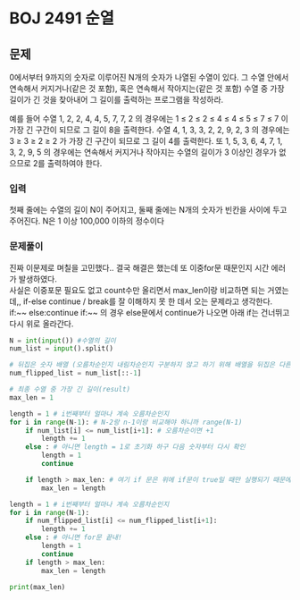 # BOJ 2491 순열
## 문제
0에서부터 9까지의 숫자로 이루어진 N개의 숫자가 나열된 수열이 있다. 그 수열 안에서 연속해서 커지거나(같은 것 포함), 혹은 연속해서 작아지는(같은 것 포함) 수열 중 가장 길이가 긴 것을 찾아내어 그 길이를 출력하는 프로그램을 작성하라.   

예를 들어 수열 1, 2, 2, 4, 4, 5, 7, 7, 2 의 경우에는 1 ≤ 2 ≤ 2 ≤ 4 ≤ 4 ≤ 5 ≤ 7 ≤ 7 이 가장 긴 구간이 되므로 그 길이 8을 출력한다. 수열 4, 1, 3, 3, 2, 2, 9, 2, 3 의 경우에는 3 ≥ 3 ≥ 2 ≥ 2 가 가장 긴 구간이 되므로 그 길이 4를 출력한다. 또 1, 5, 3, 6, 4, 7, 1, 3, 2, 9, 5 의 경우에는 연속해서 커지거나 작아지는 수열의 길이가 3 이상인 경우가 없으므로 2를 출력하여야 한다.  

### 입력
첫째 줄에는 수열의 길이 N이 주어지고, 둘째 줄에는 N개의 숫자가 빈칸을 사이에 두고 주어진다. N은 1 이상 100,000 이하의 정수이다

### 문제풀이
진짜 이문제로 며칠을 고민했다.. 결국 해결은 했는데 또 이중for문 때문인지 시간 에러가 발생하였다.   
사실은 이중포문 필요도 없고 count수만 올리면서 max_len이랑 비교하면 되는 거였는데,, 
if-else continue / break를 잘 이해하지 못 한 데서 오는 문제라고 생각한다. 
if:~~ else:continue if:~~ 의 경우 else문에서 continue가 나오면 아래 if는 건너뛰고 다시 위로 올라간다. 
```python
N = int(input()) #수열의 길이 
num_list = input().split()  

# 뒤집은 숫자 배열 (오름차순인지 내림차순인지 구분하지 않고 하기 위해 배열을 뒤집은 다른 배열 생성)
num_flipped_list = num_list[::-1]

# 최종 수열 중 가장 긴 길이(result)
max_len = 1

length = 1 # i번째부터 얼마나 계속 오름차순인지
for i in range(N-1): # N-2랑 n-1이랑 비교해야 하니까 range(N-1)
    if num_list[i] <= num_list[i+1]: # 오름차순이면 +1
        length += 1
    else : # 아니면 length = 1로 초기화 하구 다음 숫자부터 다시 확인
        length = 1 
        continue

    if length > max_len: # 여기 if 문은 위에 if문이 true일 때만 실행되기 때문에 else문이 실행되었을 때는 max_len 업데이트 되지 않음! 
        max_len = length 

length = 1 # i번째부터 얼마나 계속 오름차순인지
for i in range(N-1):
    if num_flipped_list[i] <= num_flipped_list[i+1]:
        length += 1
    else : # 아니면 for문 끝내! 
        length = 1 
        continue
    if length > max_len:
        max_len = length   

print(max_len)

```